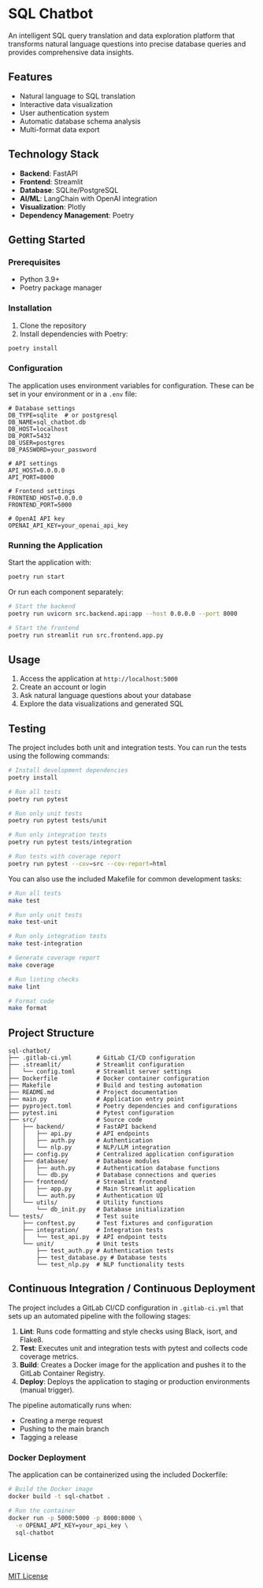 # SQL Chatbot

An intelligent SQL query translation and data exploration platform that transforms natural language questions into precise database queries and provides comprehensive data insights.

## Features

- Natural language to SQL translation
- Interactive data visualization
- User authentication system
- Automatic database schema analysis
- Multi-format data export

## Technology Stack

- **Backend**: FastAPI
- **Frontend**: Streamlit
- **Database**: SQLite/PostgreSQL
- **AI/ML**: LangChain with OpenAI integration
- **Visualization**: Plotly
- **Dependency Management**: Poetry

## Getting Started

### Prerequisites

- Python 3.9+
- Poetry package manager

### Installation

1. Clone the repository
2. Install dependencies with Poetry:

```bash
poetry install
```

### Configuration

The application uses environment variables for configuration. These can be set in your environment or in a `.env` file:

```
# Database settings
DB_TYPE=sqlite  # or postgresql
DB_NAME=sql_chatbot.db
DB_HOST=localhost
DB_PORT=5432
DB_USER=postgres
DB_PASSWORD=your_password

# API settings
API_HOST=0.0.0.0
API_PORT=8000

# Frontend settings
FRONTEND_HOST=0.0.0.0
FRONTEND_PORT=5000

# OpenAI API key
OPENAI_API_KEY=your_openai_api_key
```

### Running the Application

Start the application with:

```bash
poetry run start
```

Or run each component separately:

```bash
# Start the backend
poetry run uvicorn src.backend.api:app --host 0.0.0.0 --port 8000

# Start the frontend
poetry run streamlit run src.frontend.app.py
```

## Usage

1. Access the application at `http://localhost:5000`
2. Create an account or login
3. Ask natural language questions about your database
4. Explore the data visualizations and generated SQL

## Testing

The project includes both unit and integration tests. You can run the tests using the following commands:

```bash
# Install development dependencies
poetry install

# Run all tests
poetry run pytest

# Run only unit tests
poetry run pytest tests/unit

# Run only integration tests
poetry run pytest tests/integration

# Run tests with coverage report
poetry run pytest --cov=src --cov-report=html
```

You can also use the included Makefile for common development tasks:

```bash
# Run all tests
make test

# Run only unit tests
make test-unit

# Run only integration tests
make test-integration

# Generate coverage report
make coverage

# Run linting checks
make lint

# Format code
make format
```

## Project Structure

```
sql-chatbot/
├── .gitlab-ci.yml       # GitLab CI/CD configuration
├── .streamlit/          # Streamlit configuration
│   └── config.toml      # Streamlit server settings
├── Dockerfile           # Docker container configuration
├── Makefile             # Build and testing automation
├── README.md            # Project documentation
├── main.py              # Application entry point
├── pyproject.toml       # Poetry dependencies and configurations
├── pytest.ini           # Pytest configuration
├── src/                 # Source code
│   ├── backend/         # FastAPI backend
│   │   ├── api.py       # API endpoints
│   │   ├── auth.py      # Authentication
│   │   └── nlp.py       # NLP/LLM integration
│   ├── config.py        # Centralized application configuration
│   ├── database/        # Database modules
│   │   ├── auth.py      # Authentication database functions
│   │   └── db.py        # Database connections and queries
│   ├── frontend/        # Streamlit frontend
│   │   ├── app.py       # Main Streamlit application
│   │   └── auth.py      # Authentication UI
│   └── utils/           # Utility functions
│       └── db_init.py   # Database initialization
└── tests/               # Test suite
    ├── conftest.py      # Test fixtures and configuration
    ├── integration/     # Integration tests
    │   └── test_api.py  # API endpoint tests
    └── unit/            # Unit tests
        ├── test_auth.py # Authentication tests
        ├── test_database.py # Database tests
        └── test_nlp.py  # NLP functionality tests
```

## Continuous Integration / Continuous Deployment

The project includes a GitLab CI/CD configuration in `.gitlab-ci.yml` that sets up an automated pipeline with the following stages:

1. **Lint**: Runs code formatting and style checks using Black, isort, and Flake8.
2. **Test**: Executes unit and integration tests with pytest and collects code coverage metrics.
3. **Build**: Creates a Docker image for the application and pushes it to the GitLab Container Registry.
4. **Deploy**: Deploys the application to staging or production environments (manual trigger).

The pipeline automatically runs when:
- Creating a merge request
- Pushing to the main branch
- Tagging a release

### Docker Deployment

The application can be containerized using the included Dockerfile:

```bash
# Build the Docker image
docker build -t sql-chatbot .

# Run the container
docker run -p 5000:5000 -p 8000:8000 \
  -e OPENAI_API_KEY=your_api_key \
  sql-chatbot
```

## License

[MIT License](LICENSE)